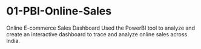 # 01-PBI-Online-Sales
Online E-commerce Sales Dashboard
Used the PowerBI tool to analyze and create an interactive dashboard to trace and analyze online sales across India.
